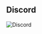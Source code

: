 ## Discord
![Discord](https://user-images.githubusercontent.com/26424136/82996615-6c5a8480-a02f-11ea-8bdf-2505f652e7ea.PNG)
